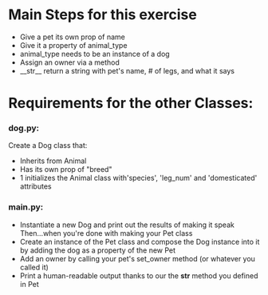 # Main Steps for this exercise
* Give a pet its own prop of name
* Give it a property of animal_type
* animal_type needs to be an instance of a dog
* Assign an owner via a method
* \_\_str\_\_ return a string with pet's name, # of legs, and what it says

# Requirements for the other Classes:
### dog.py:
Create a Dog class that:
* Inherits from Animal
* Has its own prop of "breed"
* 1 initializes the Animal class with'species', 'leg_num' and 'domesticated' attributes

### main.py:
* Instantiate a new Dog and print out the results of making it speak
Then...when you're done with making your Pet class
* Create an instance of the Pet class and compose the Dog instance into it by adding the dog as a property of the new Pet
* Add an owner by calling your pet's set_owner method (or whatever you called it)
* Print a human-readable output thanks to our the __str__ method you defined in Pet